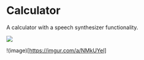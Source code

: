 # Calculator
A calculator with a speech synthesizer functionality.

<img src="https://imgur.com/a/NMkUYel"/>

!(image)[https://imgur.com/a/NMkUYel]
